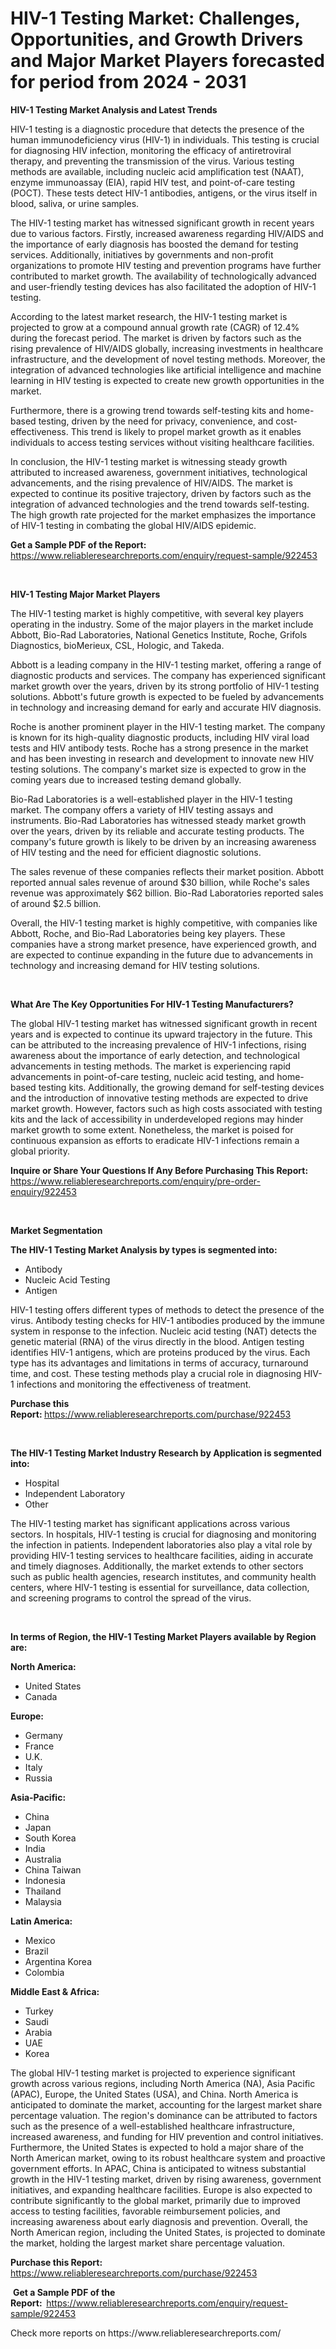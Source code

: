<p><h1>HIV-1 Testing Market: Challenges, Opportunities, and Growth Drivers and Major Market Players forecasted for period from 2024 - 2031</h1></p><p><strong>HIV-1 Testing Market Analysis and Latest Trends</strong></p>
<p><p>HIV-1 testing is a diagnostic procedure that detects the presence of the human immunodeficiency virus (HIV-1) in individuals. This testing is crucial for diagnosing HIV infection, monitoring the efficacy of antiretroviral therapy, and preventing the transmission of the virus. Various testing methods are available, including nucleic acid amplification test (NAAT), enzyme immunoassay (EIA), rapid HIV test, and point-of-care testing (POCT). These tests detect HIV-1 antibodies, antigens, or the virus itself in blood, saliva, or urine samples.</p><p>The HIV-1 testing market has witnessed significant growth in recent years due to various factors. Firstly, increased awareness regarding HIV/AIDS and the importance of early diagnosis has boosted the demand for testing services. Additionally, initiatives by governments and non-profit organizations to promote HIV testing and prevention programs have further contributed to market growth. The availability of technologically advanced and user-friendly testing devices has also facilitated the adoption of HIV-1 testing.</p><p>According to the latest market research, the HIV-1 testing market is projected to grow at a compound annual growth rate (CAGR) of 12.4% during the forecast period. The market is driven by factors such as the rising prevalence of HIV/AIDS globally, increasing investments in healthcare infrastructure, and the development of novel testing methods. Moreover, the integration of advanced technologies like artificial intelligence and machine learning in HIV testing is expected to create new growth opportunities in the market.</p><p>Furthermore, there is a growing trend towards self-testing kits and home-based testing, driven by the need for privacy, convenience, and cost-effectiveness. This trend is likely to propel market growth as it enables individuals to access testing services without visiting healthcare facilities.</p><p>In conclusion, the HIV-1 testing market is witnessing steady growth attributed to increased awareness, government initiatives, technological advancements, and the rising prevalence of HIV/AIDS. The market is expected to continue its positive trajectory, driven by factors such as the integration of advanced technologies and the trend towards self-testing. The high growth rate projected for the market emphasizes the importance of HIV-1 testing in combating the global HIV/AIDS epidemic.</p></p>
<p><strong>Get a Sample PDF of the Report:&nbsp;</strong> <a href="https://www.reliableresearchreports.com/enquiry/request-sample/922453">https://www.reliableresearchreports.com/enquiry/request-sample/922453</a></p>
<p>&nbsp;</p>
<p><strong>HIV-1 Testing Major Market Players</strong></p>
<p><p>The HIV-1 testing market is highly competitive, with several key players operating in the industry. Some of the major players in the market include Abbott, Bio-Rad Laboratories, National Genetics Institute, Roche, Grifols Diagnostics, bioMerieux, CSL, Hologic, and Takeda.</p><p>Abbott is a leading company in the HIV-1 testing market, offering a range of diagnostic products and services. The company has experienced significant market growth over the years, driven by its strong portfolio of HIV-1 testing solutions. Abbott's future growth is expected to be fueled by advancements in technology and increasing demand for early and accurate HIV diagnosis.</p><p>Roche is another prominent player in the HIV-1 testing market. The company is known for its high-quality diagnostic products, including HIV viral load tests and HIV antibody tests. Roche has a strong presence in the market and has been investing in research and development to innovate new HIV testing solutions. The company's market size is expected to grow in the coming years due to increased testing demand globally.</p><p>Bio-Rad Laboratories is a well-established player in the HIV-1 testing market. The company offers a variety of HIV testing assays and instruments. Bio-Rad Laboratories has witnessed steady market growth over the years, driven by its reliable and accurate testing products. The company's future growth is likely to be driven by an increasing awareness of HIV testing and the need for efficient diagnostic solutions.</p><p>The sales revenue of these companies reflects their market position. Abbott reported annual sales revenue of around $30 billion, while Roche's sales revenue was approximately $62 billion. Bio-Rad Laboratories reported sales of around $2.5 billion.</p><p>Overall, the HIV-1 testing market is highly competitive, with companies like Abbott, Roche, and Bio-Rad Laboratories being key players. These companies have a strong market presence, have experienced growth, and are expected to continue expanding in the future due to advancements in technology and increasing demand for HIV testing solutions.</p></p>
<p>&nbsp;</p>
<p><strong>What Are The Key Opportunities For HIV-1 Testing Manufacturers?</strong></p>
<p><p>The global HIV-1 testing market has witnessed significant growth in recent years and is expected to continue its upward trajectory in the future. This can be attributed to the increasing prevalence of HIV-1 infections, rising awareness about the importance of early detection, and technological advancements in testing methods. The market is experiencing rapid advancements in point-of-care testing, nucleic acid testing, and home-based testing kits. Additionally, the growing demand for self-testing devices and the introduction of innovative testing methods are expected to drive market growth. However, factors such as high costs associated with testing kits and the lack of accessibility in underdeveloped regions may hinder market growth to some extent. Nonetheless, the market is poised for continuous expansion as efforts to eradicate HIV-1 infections remain a global priority.</p></p>
<p><strong>Inquire or Share Your Questions If Any Before Purchasing This Report:</strong> <a href="https://www.reliableresearchreports.com/enquiry/pre-order-enquiry/922453">https://www.reliableresearchreports.com/enquiry/pre-order-enquiry/922453</a></p>
<p>&nbsp;</p>
<p><strong>Market Segmentation</strong></p>
<p><strong>The HIV-1 Testing Market Analysis by types is segmented into:</strong></p>
<p><ul><li>Antibody</li><li>Nucleic Acid Testing</li><li>Antigen</li></ul></p>
<p><p>HIV-1 testing offers different types of methods to detect the presence of the virus. Antibody testing checks for HIV-1 antibodies produced by the immune system in response to the infection. Nucleic acid testing (NAT) detects the genetic material (RNA) of the virus directly in the blood. Antigen testing identifies HIV-1 antigens, which are proteins produced by the virus. Each type has its advantages and limitations in terms of accuracy, turnaround time, and cost. These testing methods play a crucial role in diagnosing HIV-1 infections and monitoring the effectiveness of treatment.</p></p>
<p><strong>Purchase this Report:&nbsp;</strong><a href="https://www.reliableresearchreports.com/purchase/922453">https://www.reliableresearchreports.com/purchase/922453</a></p>
<p>&nbsp;</p>
<p><strong>The HIV-1 Testing Market Industry Research by Application is segmented into:</strong></p>
<p><ul><li>Hospital</li><li>Independent Laboratory</li><li>Other</li></ul></p>
<p><p>The HIV-1 testing market has significant applications across various sectors. In hospitals, HIV-1 testing is crucial for diagnosing and monitoring the infection in patients. Independent laboratories also play a vital role by providing HIV-1 testing services to healthcare facilities, aiding in accurate and timely diagnoses. Additionally, the market extends to other sectors such as public health agencies, research institutes, and community health centers, where HIV-1 testing is essential for surveillance, data collection, and screening programs to control the spread of the virus.</p></p>
<p>&nbsp;</p>
<p><strong>In terms of Region, the HIV-1 Testing Market Players available by Region are:</strong></p>
<p>
    <p> <strong> North America: </strong>
        <ul>
            <li>United States</li>
            <li>Canada</li>
        </ul>
        </p> 
    <p> <strong> Europe: </strong>
        <ul>
            <li>Germany</li>
            <li>France</li>
            <li>U.K.</li>
            <li>Italy</li>
            <li>Russia</li>
        </ul>
        </p> 
    <p> <strong> Asia-Pacific: </strong>
        <ul>
            <li>China</li>
            <li>Japan</li>
            <li>South Korea</li>
            <li>India</li>
            <li>Australia</li>
            <li>China Taiwan</li>
            <li>Indonesia</li>
            <li>Thailand</li>
            <li>Malaysia</li>
        </ul>
        </p> 
    <p> <strong> Latin America: </strong>
        <ul>
            <li>Mexico</li>
            <li>Brazil</li>
            <li>Argentina Korea</li>
            <li>Colombia</li>
        </ul>
        </p> 
    <p> <strong> Middle East & Africa: </strong>
        <ul>
            <li>Turkey</li>
            <li>Saudi</li>
            <li>Arabia</li>
            <li>UAE</li>
            <li>Korea</li>
        </ul>
    </p>
    </p>
<p><p>The global HIV-1 testing market is projected to experience significant growth across various regions, including North America (NA), Asia Pacific (APAC), Europe, the United States (USA), and China. North America is anticipated to dominate the market, accounting for the largest market share percentage valuation. The region's dominance can be attributed to factors such as the presence of a well-established healthcare infrastructure, increased awareness, and funding for HIV prevention and control initiatives. Furthermore, the United States is expected to hold a major share of the North American market, owing to its robust healthcare system and proactive government efforts. In APAC, China is anticipated to witness substantial growth in the HIV-1 testing market, driven by rising awareness, government initiatives, and expanding healthcare facilities. Europe is also expected to contribute significantly to the global market, primarily due to improved access to testing facilities, favorable reimbursement policies, and increasing awareness about early diagnosis and prevention. Overall, the North American region, including the United States, is projected to dominate the market, holding the largest market share percentage valuation.</p></p>
<p><strong>Purchase this Report: </strong><a href="https://www.reliableresearchreports.com/purchase/922453">https://www.reliableresearchreports.com/purchase/922453</a></p>
<p>&nbsp;<strong>Get a Sample PDF of the Report:&nbsp;&nbsp;</strong><a href="https://www.reliableresearchreports.com/enquiry/request-sample/922453">https://www.reliableresearchreports.com/enquiry/request-sample/922453</a></p>
<p><strong></strong></p>
<p>Check more reports on https://www.reliableresearchreports.com/</p>